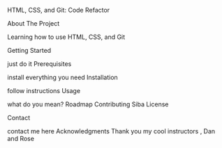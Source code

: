  HTML, CSS, and Git: Code Refactor



About The Project

Learning how to use HTML, CSS, and Git

Getting Started

just do it
Prerequisites

install everything you need
Installation

follow instructions
Usage

what do you mean?
Roadmap Contributing Siba License

Contact

contact me here
Acknowledgments Thank you my cool instructors , Dan and Rose
